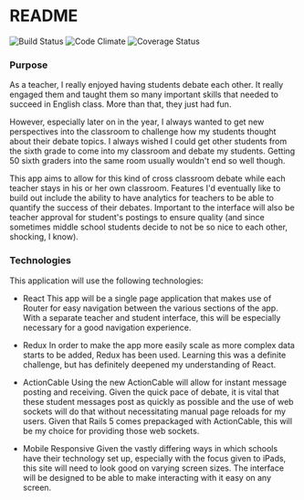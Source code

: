# README

![Build Status](https://codeship.com/projects/fd43f5e0-77bb-0134-c83e-5251019101b9/status?branch=master)
![Code Climate](https://codeclimate.com/github/michaelgt04/debate-react.png)
![Coverage Status](https://coveralls.io/repos/michaelgt04/debate-react/badge.png)

### Purpose
As a teacher, I really enjoyed having students debate each other. It really engaged them and
taught them so many important skills that needed to succeed in English class. More than that, they
just had fun.

However, especially later on in the year, I always wanted to get new perspectives into the classroom
to challenge how my students thought about their debate topics. I always wished I could get other students
from the sixth grade to come into my classroom and debate my students. Getting 50 sixth graders into
the same room usually wouldn't end so well though.

This app aims to allow for this kind of cross classroom debate while each teacher stays in his or her own classroom. Features I'd eventually like to build out include the ability to have analytics for
teachers to be able to quantify the success of their debates. Important to the interface
will also be teacher approval for student's postings to ensure quality (and since sometimes middle
school students decide to not be so nice to each other, shocking, I know).

### Technologies
This application will use the following technologies:

- React
  This app will be a single page application that makes use of Router for easy navigation between the various sections of the app. With a separate teacher and student interface, this will be especially  necessary for a good navigation experience.

- Redux
  In order to make the app more easily scale as more complex data starts to be added, Redux has been used. Learning this was a definite challenge, but has definitely deepened my understanding of React.

- ActionCable
  Using the new ActionCable will allow for instant message posting and receiving. Given the quick pace of debate, it is vital that these student messages post as quickly as possible and the use of web sockets will do that without necessitating manual page reloads for my users. Given that Rails 5 comes prepackaged with ActionCable, this will be my choice for providing those web sockets.

- Mobile Responsive
  Given the vastly differing ways in which schools have their technology set up, especially with the focus given to iPads, this site will need to look good on varying screen sizes. The interface will be designed to be able to make interacting with it easy on any screen. 
